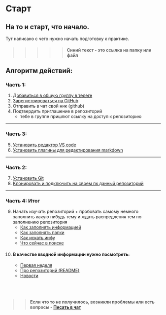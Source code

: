 # Старт 
## На то и старт, что начало. 

Тут написано с чего нужно начать подготовку к практике.  


>>>>> #### Синий текст - это ссылка на папку или файл 


## Алгоритм действий:

### Часть 1:
1. [Добавиться в общую группу в телеге](https://t.me/+K7H2ORWaPH40YTFi) 
2. [Зарегистрироваться на GitHub](/two/Работа/git/GitHub/Регистрация.md)
3. Отправить в чат свой ник (github)
4. Подтвердить приглашение в репозиторий 
   - тебе в группе пришлют ссылку на доступ к репозиторию
---
### Часть 3:
5. [Установить редактор VS code](/two/Работа/Редакторы/VS_code/install_vs_code.md)
6. [Установить плагины для редактирования markdown](/two/Работа/Редакторы/VS_code/Плагины/md_plugins.md)   
---
### Часть 2:
7. [Установить Git](/two/Работа/git/Git/install_git.md)
8. [Клонировать и подключить на своем пк данный репозиторий](/two/Работа/git/Git/set_up_itStd.md)
---
### Часть 4: Итог
9.  Начать изучать репозиторий + пробовать самому немного заполнить какую нибудь тему и ждать распредления тем по заполнению репозитория
    - [Как заполнять информацией](/zero/info/Репозиторий/Заполнение/информация.md)
    - [Как заполнять папки](/zero/info/Репозиторий/Заполнение/Папки.md)
    - [Как искать инфу](/one/Search/Поиск.md)
    - [Что сейчас в поиске](/one/Search/В_поиске.md)
10. #### В качестве вводной информации нужно посмотреть: 
    - [Первая неделя](/zero/info/Репозиторий/Инфа/Неделя.md)
    - [Про репозиторий (README)](/README.md)
    - [Новости](/zero/info/Репозиторий/Инфа/Новости.md)


<br></br>

>> #### **Если** что то не получилось, возникли проблемы или есть вопросы - [Писать в чат](https://t.me/+K7H2ORWaPH40YTFi)